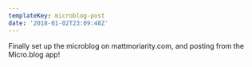 ```yaml
---
templateKey: microblog-post
date: '2018-01-02T23:09:48Z'
---
```


Finally set up the microblog on mattmoriarity.com, and posting from the Micro.blog app!

